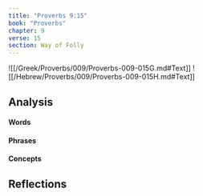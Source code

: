 ```yaml
---
title: "Proverbs 9:15"
book: "Proverbs"
chapter: 9
verse: 15
section: Way of Folly
---
```

![[/Greek/Proverbs/009/Proverbs-009-015G.md#Text]]
![[/Hebrew/Proverbs/009/Proverbs-009-015H.md#Text]]

## Analysis

#### Words

#### Phrases

#### Concepts

## Reflections
